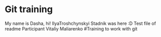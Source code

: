 # Git training
My name is Dasha, hi!
IlyaTroshchynskyi
Stadnik was here :D
Test file of readme
Participant Vitaliy Maliarenko
#Training to work with git
